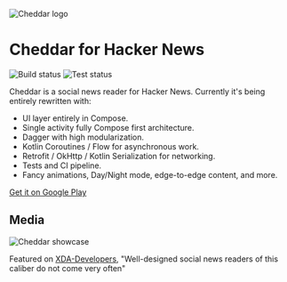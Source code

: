 ![Cheddar logo](https://github.com/adrianblancode/Cheddar/blob/master/media/cheddar-icon.png)

# Cheddar for Hacker News
![Build status](https://github.com/adrianblancode/Cheddar/workflows/Build/badge.svg) ![Test status](https://github.com/adrianblancode/Cheddar/workflows/Tests/badge.svg)
 
Cheddar is a social news reader for Hacker News. Currently it's being entirely rewritten with: 

*   UI layer entirely in Compose.
*   Single activity fully Compose first architecture.
*   Dagger with high modularization.
*   Kotlin Coroutines / Flow for asynchronous work.
*   Retrofit / OkHttp / Kotlin Serialization for networking.
*   Tests and CI pipeline.
*   Fancy animations, Day/Night mode, edge-to-edge content, and more.

[Get it on Google Play](https://play.google.com/store/apps/details?id=co.adrianblan.cheddar)

## Media

![Cheddar showcase](https://github.com/adrianblancode/Cheddar/blob/master/media/screen-showcase.gif)

Featured on [XDA-Developers](http://www.xda-developers.com/apps-of-the-week-material-facebook-hacker-news-web-making-and-pac-man/), "Well-designed social news readers of this caliber do not come very often"



